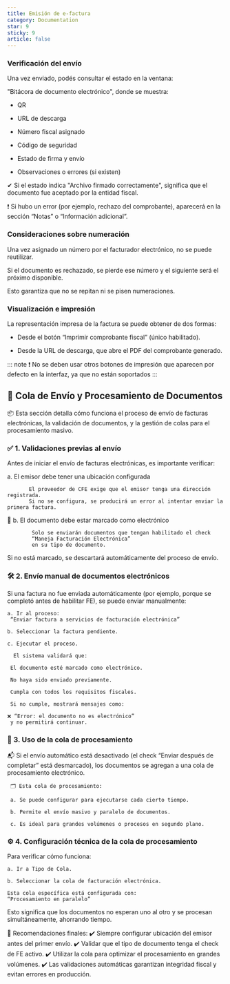 ```yaml
---
title: Emisión de e-factura
category: Documentation
star: 9
sticky: 9
article: false
---
```

### Verificación del envío

Una vez enviado, podés consultar el estado en la ventana:

"Bitácora de documento electrónico", donde se muestra:

* QR

* URL de descarga

* Número fiscal asignado

* Código de seguridad

* Estado de firma y envío

* Observaciones o errores (si existen)

✔ Si el estado indica "Archivo firmado correctamente", significa que el documento fue aceptado por la entidad fiscal.

❗ Si hubo un error (por ejemplo, rechazo del comprobante), aparecerá en la sección “Notas” o “Información adicional”.

### Consideraciones sobre numeración

Una vez asignado un número por el facturador electrónico, no se puede reutilizar.

Si el documento es rechazado, se pierde ese número y el siguiente será el próximo disponible.

Esto garantiza que no se repitan ni se pisen numeraciones.

### Visualización e impresión

La representación impresa de la factura se puede obtener de dos formas:

* Desde el botón “Imprimir comprobante fiscal” (único habilitado).

* Desde la URL de descarga, que abre el PDF del comprobante generado.

::: note
❗ No se deben usar otros botones de impresión que aparecen por defecto en la interfaz, ya que no están soportados
:::

## 🧾 Cola de Envío y Procesamiento de Documentos

📦 Esta sección detalla cómo funciona el proceso de envío de facturas electrónicas, la validación de documentos, y la gestión de colas para el procesamiento masivo.

### ✅ 1. Validaciones previas al envío

Antes de iniciar el envío de facturas electrónicas, es importante verificar:

 a. El emisor debe tener una ubicación configurada

           El proveedor de CFE exige que el emisor tenga una dirección registrada.
           Si no se configura, se producirá un error al intentar enviar la primera factura.

📄 b. El documento debe estar marcado como electrónico

            Solo se enviarán documentos que tengan habilitado el check
            “Maneja Facturación Electrónica”
            en su tipo de documento.

 Si no está marcado, se descartará automáticamente del proceso de envío.

### 🛠️ 2. Envío manual de documentos electrónicos

Si una factura no fue enviada automáticamente (por ejemplo, porque se completó antes de habilitar FE), se puede enviar manualmente:

    a. Ir al proceso:
     “Enviar factura a servicios de facturación electrónica”

    b. Seleccionar la factura pendiente.

    c. Ejecutar el proceso.

      El sistema validará que:

     El documento esté marcado como electrónico.

     No haya sido enviado previamente.

     Cumpla con todos los requisitos fiscales.

     Si no cumple, mostrará mensajes como:
      
    ❌ “Error: el documento no es electrónico”
     y no permitirá continuar.

### 🔄 3. Uso de la cola de procesamiento

📬 Si el envío automático está desactivado (el check “Enviar después de completar” está desmarcado),
los documentos se agregan a una cola de procesamiento electrónico.

     🗂️ Esta cola de procesamiento:

     a. Se puede configurar para ejecutarse cada cierto tiempo.

     b. Permite el envío masivo y paralelo de documentos.

     c. Es ideal para grandes volúmenes o procesos en segundo plano.

### ⚙️ 4. Configuración técnica de la cola de procesamiento

 Para verificar cómo funciona:

    a. Ir a Tipo de Cola.

    b. Seleccionar la cola de facturación electrónica.

    Esta cola específica está configurada con:
    “Procesamiento en paralelo”
   Esto significa que los documentos no esperan uno al otro y se procesan simultáneamente, ahorrando tiempo.

🧠 Recomendaciones finales:
✔️ Siempre configurar ubicación del emisor antes del primer envío.
✔️ Validar que el tipo de documento tenga el check de FE activo.
✔️ Utilizar la cola para optimizar el procesamiento en grandes volúmenes.
✔️ Las validaciones automáticas garantizan integridad fiscal y evitan errores en producción.